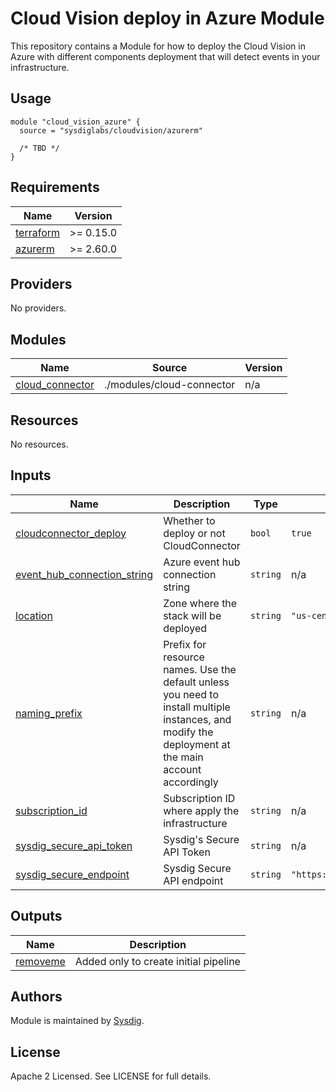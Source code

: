 # Cloud Vision deploy in Azure Module

This repository contains a Module for how to deploy the Cloud Vision in Azure with different components
deployment that will detect events in your infrastructure.

## Usage

```hcl
module "cloud_vision_azure" {
  source = "sysdiglabs/cloudvision/azurerm"

  /* TBD */
}
```

<!-- BEGINNING OF PRE-COMMIT-TERRAFORM DOCS HOOK -->
## Requirements

| Name | Version |
|------|---------|
| <a name="requirement_terraform"></a> [terraform](#requirement\_terraform) | >= 0.15.0 |
| <a name="requirement_azurerm"></a> [azurerm](#requirement\_azurerm) | >= 2.60.0 |

## Providers

No providers.

## Modules

| Name | Source | Version |
|------|--------|---------|
| <a name="module_cloud_connector"></a> [cloud\_connector](#module\_cloud\_connector) | ./modules/cloud-connector | n/a |

## Resources

No resources.

## Inputs

| Name | Description | Type | Default | Required |
|------|-------------|------|---------|:--------:|
| <a name="input_cloudconnector_deploy"></a> [cloudconnector\_deploy](#input\_cloudconnector\_deploy) | Whether to deploy or not CloudConnector | `bool` | `true` | no |
| <a name="input_event_hub_connection_string"></a> [event\_hub\_connection\_string](#input\_event\_hub\_connection\_string) | Azure event hub connection string | `string` | n/a | yes |
| <a name="input_location"></a> [location](#input\_location) | Zone where the stack will be deployed | `string` | `"us-central1"` | no |
| <a name="input_naming_prefix"></a> [naming\_prefix](#input\_naming\_prefix) | Prefix for resource names. Use the default unless you need to install multiple instances, and modify the deployment at the main account accordingly | `string` | n/a | yes |
| <a name="input_subscription_id"></a> [subscription\_id](#input\_subscription\_id) | Subscription ID where apply the infrastructure | `string` | n/a | yes |
| <a name="input_sysdig_secure_api_token"></a> [sysdig\_secure\_api\_token](#input\_sysdig\_secure\_api\_token) | Sysdig's Secure API Token | `string` | n/a | yes |
| <a name="input_sysdig_secure_endpoint"></a> [sysdig\_secure\_endpoint](#input\_sysdig\_secure\_endpoint) | Sysdig Secure API endpoint | `string` | `"https://secure.sysdig.com"` | no |

## Outputs

| Name | Description |
|------|-------------|
| <a name="output_removeme"></a> [removeme](#output\_removeme) | Added only to create initial pipeline |
<!-- END OF PRE-COMMIT-TERRAFORM DOCS HOOK -->

## Authors

Module is maintained by [Sysdig](https://github.com/sysdiglabs/terraform-azurerm-cloudvision).

## License

Apache 2 Licensed. See LICENSE for full details.
